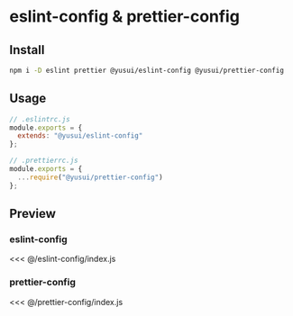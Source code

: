 # eslint-config & prettier-config

## Install

```bash
npm i -D eslint prettier @yusui/eslint-config @yusui/prettier-config
```

## Usage

```js
// .eslintrc.js
module.exports = {
  extends: "@yusui/eslint-config"
};

// .prettierrc.js
module.exports = {
  ...require("@yusui/prettier-config")
};
```

## Preview

### eslint-config

<<< @/eslint-config/index.js

### prettier-config

<<< @/prettier-config/index.js
